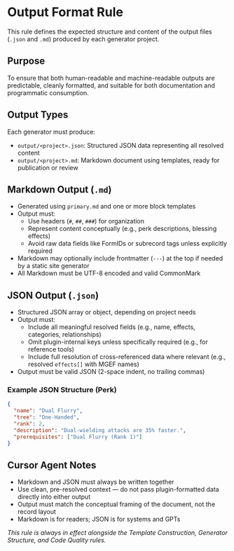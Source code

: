 # Output Format Rule

This rule defines the expected structure and content of the output files (`.json` and `.md`) produced by each generator project.

## Purpose

To ensure that both human-readable and machine-readable outputs are predictable, cleanly formatted, and suitable for both documentation and programmatic consumption.

## Output Types

Each generator must produce:

- `output/<project>.json`: Structured JSON data representing all resolved content
- `output/<project>.md`: Markdown document using templates, ready for publication or review

## Markdown Output (`.md`)

- Generated using `primary.md` and one or more block templates
- Output must:
  - Use headers (`#`, `##`, `###`) for organization
  - Represent content conceptually (e.g., perk descriptions, blessing effects)
  - Avoid raw data fields like FormIDs or subrecord tags unless explicitly required
- Markdown may optionally include frontmatter (`---`) at the top if needed by a static site generator
- All Markdown must be UTF-8 encoded and valid CommonMark

## JSON Output (`.json`)

- Structured JSON array or object, depending on project needs
- Output must:
  - Include all meaningful resolved fields (e.g., name, effects, categories, relationships)
  - Omit plugin-internal keys unless specifically required (e.g., for reference tools)
  - Include full resolution of cross-referenced data where relevant (e.g., resolved `effects[]` with MGEF names)
- Output must be valid JSON (2-space indent, no trailing commas)

### Example JSON Structure (Perk)

```json
{
  "name": "Dual Flurry",
  "tree": "One-Handed",
  "rank": 2,
  "description": "Dual-wielding attacks are 35% faster.",
  "prerequisites": ["Dual Flurry (Rank 1)"]
}
```

## Cursor Agent Notes

- Markdown and JSON must always be written together
- Use clean, pre-resolved context — do not pass plugin-formatted data directly into either output
- Output must match the conceptual framing of the document, not the record layout
- Markdown is for readers; JSON is for systems and GPTs

*This rule is always in effect alongside the Template Construction, Generator Structure, and Code Quality rules.*


